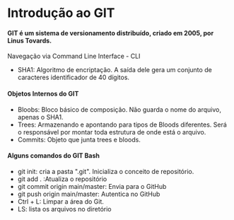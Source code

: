 # Introdução ao GIT

#### GIT é um sistema de versionamento distribuído, criado em 2005, por Linus Tovards.

Navegação via Command Line Interface - CLI

- SHA1: Algoritmo de encriptação. A saída dele gera um conjunto de caracteres identificador de 40 dígitos.



#### Objetos Internos do GIT

- Bloobs: Bloco básico de composição. Não guarda o nome do arquivo, apenas o SHA1.
- Trees: Armazenando e apontando para tipos de Bloods diferentes. Será o responsável por montar toda estrutura de onde está o arquivo.
- Commits: Objeto que junta trees e bloods.



#### Alguns comandos do GIT Bash

- git init: cria a pasta ".git". Inicializa o conceito de repositório.
- git add . :Atualiza o repositório
- git commit origin main/master: Envia para o GitHub
- git push origin main/master: Autentica no GitHub
- Ctrl + L: Limpar a área do Git.
- LS: lista os arquivos no diretório